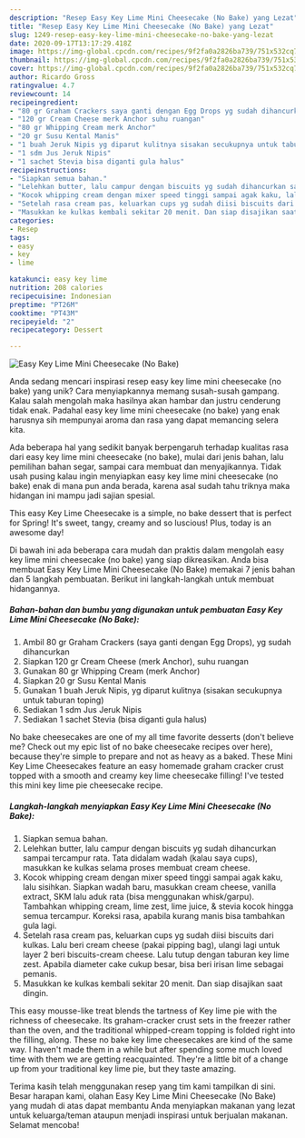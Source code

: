 ```yaml
---
description: "Resep Easy Key Lime Mini Cheesecake (No Bake) yang Lezat"
title: "Resep Easy Key Lime Mini Cheesecake (No Bake) yang Lezat"
slug: 1249-resep-easy-key-lime-mini-cheesecake-no-bake-yang-lezat
date: 2020-09-17T13:17:29.418Z
image: https://img-global.cpcdn.com/recipes/9f2fa0a2826ba739/751x532cq70/easy-key-lime-mini-cheesecake-no-bake-foto-resep-utama.jpg
thumbnail: https://img-global.cpcdn.com/recipes/9f2fa0a2826ba739/751x532cq70/easy-key-lime-mini-cheesecake-no-bake-foto-resep-utama.jpg
cover: https://img-global.cpcdn.com/recipes/9f2fa0a2826ba739/751x532cq70/easy-key-lime-mini-cheesecake-no-bake-foto-resep-utama.jpg
author: Ricardo Gross
ratingvalue: 4.7
reviewcount: 14
recipeingredient:
- "80 gr Graham Crackers saya ganti dengan Egg Drops yg sudah dihancurkan"
- "120 gr Cream Cheese merk Anchor suhu ruangan"
- "80 gr Whipping Cream merk Anchor"
- "20 gr Susu Kental Manis"
- "1 buah Jeruk Nipis yg diparut kulitnya sisakan secukupnya untuk taburan toping"
- "1 sdm Jus Jeruk Nipis"
- "1 sachet Stevia bisa diganti gula halus"
recipeinstructions:
- "Siapkan semua bahan."
- "Lelehkan butter, lalu campur dengan biscuits yg sudah dihancurkan sampai tercampur rata. Tata didalam wadah (kalau saya cups), masukkan ke kulkas selama proses membuat cream cheese."
- "Kocok whipping cream dengan mixer speed tinggi sampai agak kaku, lalu sisihkan. Siapkan wadah baru, masukkan cream cheese, vanilla extract, SKM lalu aduk rata (bisa menggunakan whisk/garpu). Tambahkan whipping cream, lime zest, lime juice, &amp; stevia kocok hingga semua tercampur. Koreksi rasa, apabila kurang manis bisa tambahkan gula lagi."
- "Setelah rasa cream pas, keluarkan cups yg sudah diisi biscuits dari kulkas. Lalu beri cream cheese (pakai pipping bag), ulangi lagi untuk layer 2 beri biscuits-cream cheese. Lalu tutup dengan taburan key lime zest. Apabila diameter cake cukup besar, bisa beri irisan lime sebagai pemanis."
- "Masukkan ke kulkas kembali sekitar 20 menit. Dan siap disajikan saat dingin."
categories:
- Resep
tags:
- easy
- key
- lime

katakunci: easy key lime 
nutrition: 208 calories
recipecuisine: Indonesian
preptime: "PT26M"
cooktime: "PT43M"
recipeyield: "2"
recipecategory: Dessert

---
```



![Easy Key Lime Mini Cheesecake (No Bake)](https://img-global.cpcdn.com/recipes/9f2fa0a2826ba739/751x532cq70/easy-key-lime-mini-cheesecake-no-bake-foto-resep-utama.jpg)

Anda sedang mencari inspirasi resep easy key lime mini cheesecake (no bake) yang unik? Cara menyiapkannya memang susah-susah gampang. Kalau salah mengolah maka hasilnya akan hambar dan justru cenderung tidak enak. Padahal easy key lime mini cheesecake (no bake) yang enak harusnya sih mempunyai aroma dan rasa yang dapat memancing selera kita.

Ada beberapa hal yang sedikit banyak berpengaruh terhadap kualitas rasa dari easy key lime mini cheesecake (no bake), mulai dari jenis bahan, lalu pemilihan bahan segar, sampai cara membuat dan menyajikannya. Tidak usah pusing kalau ingin menyiapkan easy key lime mini cheesecake (no bake) enak di mana pun anda berada, karena asal sudah tahu triknya maka hidangan ini mampu jadi sajian spesial.

This easy Key Lime Cheesecake is a simple, no bake dessert that is perfect for Spring! It&#39;s sweet, tangy, creamy and so luscious! Plus, today is an awesome day!


Di bawah ini ada beberapa cara mudah dan praktis dalam mengolah easy key lime mini cheesecake (no bake) yang siap dikreasikan. Anda bisa membuat Easy Key Lime Mini Cheesecake (No Bake) memakai 7 jenis bahan dan 5 langkah pembuatan. Berikut ini langkah-langkah untuk membuat hidangannya.

<!--inarticleads1-->

##### Bahan-bahan dan bumbu yang digunakan untuk pembuatan Easy Key Lime Mini Cheesecake (No Bake):

1. Ambil 80 gr Graham Crackers (saya ganti dengan Egg Drops), yg sudah dihancurkan
1. Siapkan 120 gr Cream Cheese (merk Anchor), suhu ruangan
1. Gunakan 80 gr Whipping Cream (merk Anchor)
1. Siapkan 20 gr Susu Kental Manis
1. Gunakan 1 buah Jeruk Nipis, yg diparut kulitnya (sisakan secukupnya untuk taburan toping)
1. Sediakan 1 sdm Jus Jeruk Nipis
1. Sediakan 1 sachet Stevia (bisa diganti gula halus)


No bake cheesecakes are one of my all time favorite desserts (don&#39;t believe me? Check out my epic list of no bake cheesecake recipes over here), because they&#39;re simple to prepare and not as heavy as a baked. These Mini Key Lime Cheesecakes feature an easy homemade graham cracker crust topped with a smooth and creamy key lime cheesecake filling! I&#39;ve tested this mini key lime pie cheesecake recipe. 

<!--inarticleads2-->

##### Langkah-langkah menyiapkan Easy Key Lime Mini Cheesecake (No Bake):

1. Siapkan semua bahan.
1. Lelehkan butter, lalu campur dengan biscuits yg sudah dihancurkan sampai tercampur rata. Tata didalam wadah (kalau saya cups), masukkan ke kulkas selama proses membuat cream cheese.
1. Kocok whipping cream dengan mixer speed tinggi sampai agak kaku, lalu sisihkan. Siapkan wadah baru, masukkan cream cheese, vanilla extract, SKM lalu aduk rata (bisa menggunakan whisk/garpu). Tambahkan whipping cream, lime zest, lime juice, &amp; stevia kocok hingga semua tercampur. Koreksi rasa, apabila kurang manis bisa tambahkan gula lagi.
1. Setelah rasa cream pas, keluarkan cups yg sudah diisi biscuits dari kulkas. Lalu beri cream cheese (pakai pipping bag), ulangi lagi untuk layer 2 beri biscuits-cream cheese. Lalu tutup dengan taburan key lime zest. Apabila diameter cake cukup besar, bisa beri irisan lime sebagai pemanis.
1. Masukkan ke kulkas kembali sekitar 20 menit. Dan siap disajikan saat dingin.


This easy mousse-like treat blends the tartness of Key lime pie with the richness of cheesecake. Its graham-cracker crust sets in the freezer rather than the oven, and the traditional whipped-cream topping is folded right into the filling, along. These no bake key lime cheesecakes are kind of the same way. I haven&#39;t made them in a while but after spending some much loved time with them we are getting reacquainted. They&#39;re a little bit of a change up from your traditional key lime pie, but they taste amazing. 

Terima kasih telah menggunakan resep yang tim kami tampilkan di sini. Besar harapan kami, olahan Easy Key Lime Mini Cheesecake (No Bake) yang mudah di atas dapat membantu Anda menyiapkan makanan yang lezat untuk keluarga/teman ataupun menjadi inspirasi untuk berjualan makanan. Selamat mencoba!
